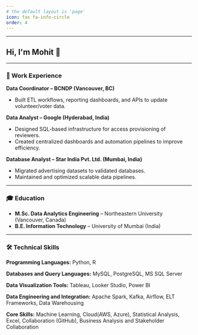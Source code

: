 ```yaml
---
# the default layout is 'page'
icon: fas fa-info-circle
order: 4
---
```

---

## Hi, I'm Mohit 👋



---

### 💼 Work Experience

**Data Coordinator – BCNDP (Vancouver, BC)**   
- Built ETL workflows, reporting dashboards, and APIs to update volunteer/voter data.

**Data Analyst – Google (Hyderabad, India)**  
- Designed SQL-based infrastructure for access provisioning of reviewers.  
- Created centralized dashboards and automation pipelines to improve efficiency.

**Database Analyst – Star India Pvt. Ltd. (Mumbai, India)**  
- Migrated advertising datasets to validated databases.  
- Maintained and optimized scalable data pipelines.

---

### 🎓 Education

- **M.Sc. Data Analytics Engineering** – Northeastern University (Vancouver, Canada)  
- **B.E. Information Technology** – University of Mumbai (India)

---

### 🛠 Technical Skills

**Programming Languages:** Python, R

**Databases and Query Languages:** MySQL, PostgreSQL, MS SQL Server

**Data Visualization Tools:** Tableau, Looker Studio, Power BI

**Data Engineering and Integration:** Apache Spark, Kafka, Airflow, ELT Frameworks, Data Warehousing

**Core Skills:** Machine Learning, Cloud(AWS, Azure), Statistical Analysis, Excel, Collaboration (GitHub), Business Analysis and Stakeholder Collaboration